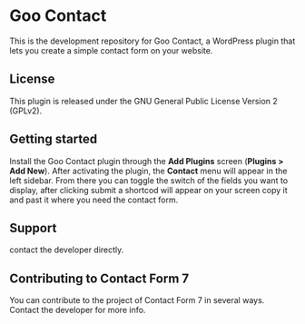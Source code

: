 Goo Contact
==============

This is the development repository for Goo Contact, a WordPress plugin that lets you create a simple contact form on your website.


License
-------

This plugin is released under the GNU General Public License Version 2 (GPLv2).


Getting started
---------------

Install the Goo Contact plugin through the **Add Plugins** screen (**Plugins > Add New**). After activating the plugin, the **Contact** menu will appear in the left sidebar. From there you can toggle the switch of the fields you want to display, after clicking submit a shortcod will appear on your screen copy it and past it where you need the contact form.

Support
-------

contact the developer directly.


Contributing to Contact Form 7
------------------------------

You can contribute to the project of Contact Form 7 in several ways. Contact the developer for more info.
